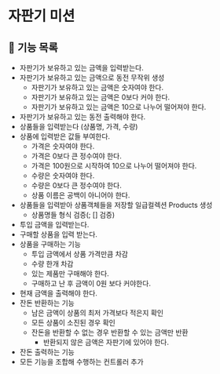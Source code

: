 # 자판기 미션

## :rocket: 기능 목록
+ 자판기가 보유하고 있는 금액을 입력받는다.
+ 자판기가 보유하고 있는 금액으로 동전 무작위 생성
  + 자판기가 보유하고 있는 금액은 숫자여야 한다.
  + 자판기가 보유하고 있는 금액은 0보다 커야 한다.
  + 자판기가 보유하고 있는 금액은 10으로 나누어 떨어져야 한다.
+ 자판기가 보유하고 있는 동전 출력해야 한다.
+ 상품들을 입력받는다 (상품명, 가격, 수량)
+ 상품에 입력받은 값들 부여한다.
  + 가격은 숫자여야 한다.
  + 가격은 0보다 큰 정수여야 한다.
  + 가격은 100원으로 시작하여 10으로 나누어 떨어져야 한다.
  + 수량은 숫자여야 한다.
  + 수량은 0보다 큰 정수여야 한다.
  + 상품 이름은 공백이 아니어야 한다.
+ 상품들을 입력받아 상품객체들을 저장할 일급컬렉션 Products 생성
    + 상품명들 형식 검증(; [] 검증)
+ 투입 금액을 입력받는다.
+ 구매할 상품을 입력 받는다.
+ 상품을 구매하는 기능
  + 투입 금액에서 상품 가격만큼 차감
  + 수량 한개 차감
  + 있는 제품만 구매해야 한다.
  + 구매하고 난 후 금액이 0원 보다 커야한다.
+ 현재 금액을 출력해야 한다. 
+ 잔돈 반환하는 기능
  + 남은 금액이 상품의 최저 가격보다 적은지 확인
  + 모든 상품이 소진된 경우 확인
  + 잔돈을 반환할 수 없는 경우 반환할 수 있는 금액만 반환
    + 반환되지 않은 금액은 자판기에 있어야 한다.
+ 잔돈 출력하는 기능
+ 모든 기능을 조합해 수행하는 컨트롤러 추가

